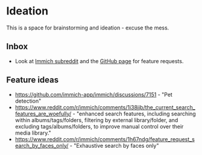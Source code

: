 # Ideation

This is a space for brainstorming and ideation - excuse the mess.

## Inbox

- Look at [Immich subreddit](https://www.reddit.com/r/immich/) and the [GitHub page](https://github.com/immich-app/immich/discussions/categories/feature-request) for feature requests.

## Feature ideas

- <https://github.com/immich-app/immich/discussions/7151> - "Pet detection"
- <https://www.reddit.com/r/immich/comments/1i38jjb/the_current_search_features_are_woefully/> - "enhanced search features, including searching within albums/tags/folders, filtering by external library/folder, and excluding tags/albums/folders, to improve manual control over their media library."
- <https://www.reddit.com/r/immich/comments/1h67ndg/feature_request_search_by_faces_only/> - "Exhaustive search by faces only"
